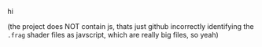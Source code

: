 hi

(the project does NOT contain js, thats just github incorrectly identifying the `.frag` shader files as javscript, which are really big files, so yeah)

